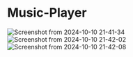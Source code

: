 # Music-Player
![Screenshot from 2024-10-10 21-41-34](https://github.com/user-attachments/assets/da3e990b-93c8-42cf-ab1e-f0890625a9ea)
![Screenshot from 2024-10-10 21-42-02](https://github.com/user-attachments/assets/1fed7ab8-1716-4f93-a910-c6050a6ad22f)
![Screenshot from 2024-10-10 21-42-08](https://github.com/user-attachments/assets/66fbc733-a8e2-48c6-ab45-4ac2e5878bf9)
